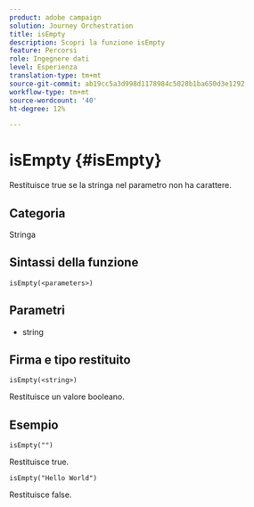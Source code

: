 ```yaml
---
product: adobe campaign
solution: Journey Orchestration
title: isEmpty
description: Scopri la funzione isEmpty
feature: Percorsi
role: Ingegnere dati
level: Esperienza
translation-type: tm+mt
source-git-commit: ab19cc5a3d998d1178984c5028b1ba650d3e1292
workflow-type: tm+mt
source-wordcount: '40'
ht-degree: 12%

---
```



# isEmpty {#isEmpty}

Restituisce true se la stringa nel parametro non ha carattere.

## Categoria

Stringa

## Sintassi della funzione

`isEmpty(<parameters>)`

## Parametri

* string

## Firma e tipo restituito

`isEmpty(<string>)`

Restituisce un valore booleano.

## Esempio

`isEmpty("")`

Restituisce true.

`isEmpty("Hello World")`

Restituisce false.
